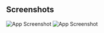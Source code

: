  
## Screenshots  
![App Screenshot](https://github.com/Lauta95/backend-desafio1/blob/main/img/1preentrega.JPG)
![App Screenshot](https://github.com/Lauta95/backend-desafio1/blob/main/img/2preentrega.JPG)

